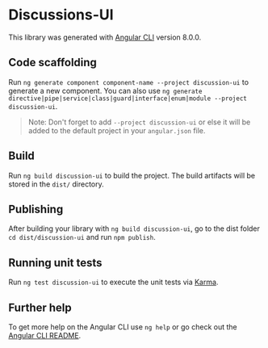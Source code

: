 # Discussions-UI

This library was generated with [Angular CLI](https://github.com/angular/angular-cli) version 8.0.0.

## Code scaffolding

Run `ng generate component component-name --project discussion-ui` to generate a new component. You can also use `ng generate directive|pipe|service|class|guard|interface|enum|module --project discussion-ui`.
> Note: Don't forget to add `--project discussion-ui` or else it will be added to the default project in your `angular.json` file. 

## Build

Run `ng build discussion-ui` to build the project. The build artifacts will be stored in the `dist/` directory.

## Publishing

After building your library with `ng build discussion-ui`, go to the dist folder `cd dist/discussion-ui` and run `npm publish`.

## Running unit tests

Run `ng test discussion-ui` to execute the unit tests via [Karma](https://karma-runner.github.io).

## Further help

To get more help on the Angular CLI use `ng help` or go check out the [Angular CLI README](https://github.com/angular/angular-cli/blob/master/README.md).
